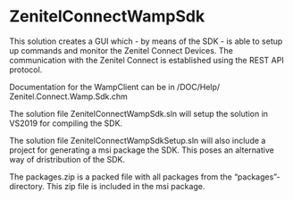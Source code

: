 # ZenitelConnectWampSdk

This solution creates a GUI which - by means of the SDK - is able to setup up commands and monitor the Zenitel Connect Devices.
The communication with the Zenitel Connect is established using the REST API protocol.


Documentation for the WampClient can be in /DOC/Help/ Zenitel.Connect.Wamp.Sdk.chm

The solution file  ZenitelConnectWampSdk.sln will setup the solution in VS2019 for compiling the SDK.

The solution file ZenitelConnectWampSdkSetup.sln will also include a project for generating a msi package the SDK.
This poses an alternative way of dristribution of the SDK. 

The packages.zip is a packed file with all packages from the “packages”-directory. This zip file is included in the msi package.
